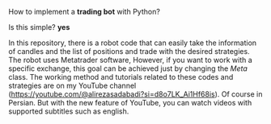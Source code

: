How to implement a **trading bot** with Python?

Is this simple? **yes**

In this repository, there is a robot code that can easily take the information of candles and the list of positions and trade with the desired strategies.
The robot uses Metatrader software, However, if you want to work with a specific exchange, this goal can be achieved just by changing the _Meta_ class.
The working method and tutorials related to these codes and strategies are on my YouTube channel (https://youtube.com/@alirezasadabadi?si=d8o7LK_Ai1Hf68is).
Of course in Persian. But with the new feature of YouTube, you can watch videos with supported subtitles such as english.
